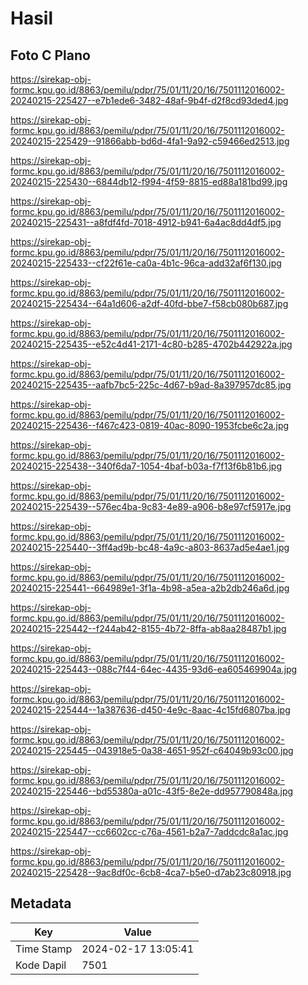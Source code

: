 # Hasil

## Foto C Plano

https://sirekap-obj-formc.kpu.go.id/8863/pemilu/pdpr/75/01/11/20/16/7501112016002-20240215-225427--e7b1ede6-3482-48af-9b4f-d2f8cd93ded4.jpg

https://sirekap-obj-formc.kpu.go.id/8863/pemilu/pdpr/75/01/11/20/16/7501112016002-20240215-225429--91866abb-bd6d-4fa1-9a92-c59466ed2513.jpg

https://sirekap-obj-formc.kpu.go.id/8863/pemilu/pdpr/75/01/11/20/16/7501112016002-20240215-225430--6844db12-f994-4f59-8815-ed88a181bd99.jpg

https://sirekap-obj-formc.kpu.go.id/8863/pemilu/pdpr/75/01/11/20/16/7501112016002-20240215-225431--a8fdf4fd-7018-4912-b941-6a4ac8dd4df5.jpg

https://sirekap-obj-formc.kpu.go.id/8863/pemilu/pdpr/75/01/11/20/16/7501112016002-20240215-225433--cf22f61e-ca0a-4b1c-96ca-add32af6f130.jpg

https://sirekap-obj-formc.kpu.go.id/8863/pemilu/pdpr/75/01/11/20/16/7501112016002-20240215-225434--64a1d606-a2df-40fd-bbe7-f58cb080b687.jpg

https://sirekap-obj-formc.kpu.go.id/8863/pemilu/pdpr/75/01/11/20/16/7501112016002-20240215-225435--e52c4d41-2171-4c80-b285-4702b442922a.jpg

https://sirekap-obj-formc.kpu.go.id/8863/pemilu/pdpr/75/01/11/20/16/7501112016002-20240215-225435--aafb7bc5-225c-4d67-b9ad-8a397957dc85.jpg

https://sirekap-obj-formc.kpu.go.id/8863/pemilu/pdpr/75/01/11/20/16/7501112016002-20240215-225436--f467c423-0819-40ac-8090-1953fcbe6c2a.jpg

https://sirekap-obj-formc.kpu.go.id/8863/pemilu/pdpr/75/01/11/20/16/7501112016002-20240215-225438--340f6da7-1054-4baf-b03a-f7f13f6b81b6.jpg

https://sirekap-obj-formc.kpu.go.id/8863/pemilu/pdpr/75/01/11/20/16/7501112016002-20240215-225439--576ec4ba-9c83-4e89-a906-b8e97cf5917e.jpg

https://sirekap-obj-formc.kpu.go.id/8863/pemilu/pdpr/75/01/11/20/16/7501112016002-20240215-225440--3ff4ad9b-bc48-4a9c-a803-8637ad5e4ae1.jpg

https://sirekap-obj-formc.kpu.go.id/8863/pemilu/pdpr/75/01/11/20/16/7501112016002-20240215-225441--664989e1-3f1a-4b98-a5ea-a2b2db246a6d.jpg

https://sirekap-obj-formc.kpu.go.id/8863/pemilu/pdpr/75/01/11/20/16/7501112016002-20240215-225442--f244ab42-8155-4b72-8ffa-ab8aa28487b1.jpg

https://sirekap-obj-formc.kpu.go.id/8863/pemilu/pdpr/75/01/11/20/16/7501112016002-20240215-225443--088c7f44-64ec-4435-93d6-ea605469904a.jpg

https://sirekap-obj-formc.kpu.go.id/8863/pemilu/pdpr/75/01/11/20/16/7501112016002-20240215-225444--1a387636-d450-4e9c-8aac-4c15fd6807ba.jpg

https://sirekap-obj-formc.kpu.go.id/8863/pemilu/pdpr/75/01/11/20/16/7501112016002-20240215-225445--043918e5-0a38-4651-952f-c64049b93c00.jpg

https://sirekap-obj-formc.kpu.go.id/8863/pemilu/pdpr/75/01/11/20/16/7501112016002-20240215-225446--bd55380a-a01c-43f5-8e2e-dd957790848a.jpg

https://sirekap-obj-formc.kpu.go.id/8863/pemilu/pdpr/75/01/11/20/16/7501112016002-20240215-225447--cc6602cc-c76a-4561-b2a7-7addcdc8a1ac.jpg

https://sirekap-obj-formc.kpu.go.id/8863/pemilu/pdpr/75/01/11/20/16/7501112016002-20240215-225428--9ac8df0c-6cb8-4ca7-b5e0-d7ab23c80918.jpg


## Metadata

| Key        | Value               |
| ---------- | ------------------- |
| Time Stamp | 2024-02-17 13:05:41 |
| Kode Dapil | 7501                |



